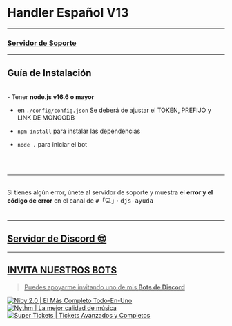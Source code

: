 # Handler Español V13


***


### [**Servidor de Soporte**](https://discord.gg/MBPsvcphGf)

***

## Guía de Instalación

<br/>
- Tener <span style="font-weight: bold;">node.js v16.6 o mayor</span>

- en `./config/config.json` Se deberá de ajustar el TOKEN, PREFIJO y LINK DE MONGODB

- `npm install` para instalar las dependencias

- `node .` para iniciar el bot

<br/>
<br/>

***

<br/>
Si tienes algún error, únete al servidor de soporte y muestra el <span style="font-weight: bold;">error y el código de error</span> en el canal de <kbd>#「💻」・djs-ayuda</kbd>
<br/>

<br/>
  
***

## [Servidor de Discord 😎](https://discord.gg/MBPsvcphGf)
<a href="https://discord.gg/MBPsvcphGf">

***

## INVITA NUESTROS BOTS

> Puedes apoyarme invitando uno de mis **Bots de Discord**

[![Niby 2.0 | El Más Completo Todo-En-Uno](https://cdn.discordapp.com/avatars/919695409813815367/73ae978048bf4ea3c751638372d92a1f.webp?size=256)](https://discord.com/api/oauth2/authorize?client_id=919695409813815367&permissions=8&scope=bot%20applications.commands)
[![Nythm | La mejor calidad de música](https://cdn.discordapp.com/avatars/890233523464700014/1a81e677c1883e5806c7cac56694b132.webp?size=256)](https://discord.com/api/oauth2/authorize?client_id=890233523464700014&permissions=8&scope=bot%20applications.commands)
[![Super Tickets | Tickets Avanzados y Completos](https://cdn.discordapp.com/avatars/901877569866051636/5500087dc7d4819f725e5d59aabf3f4c.webp?size=256)](https://discord.com/api/oauth2/authorize?client_id=901877569866051636&permissions=8&scope=bot%20applications.commands)
